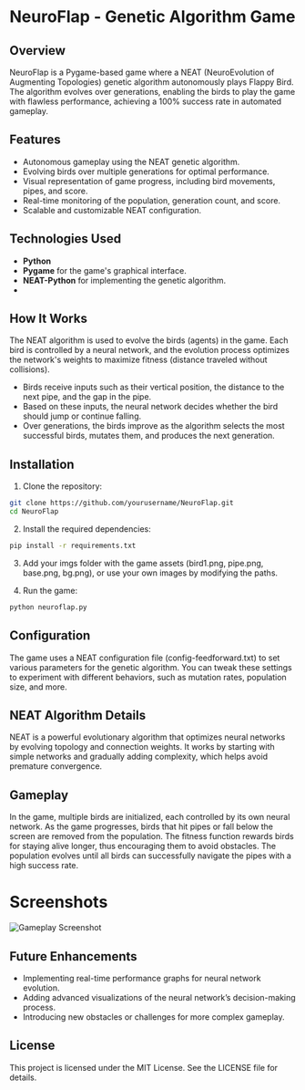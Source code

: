   # NeuroFlap - Genetic Algorithm Game
  
## Overview

NeuroFlap is a Pygame-based game where a NEAT (NeuroEvolution of Augmenting Topologies) genetic algorithm autonomously plays Flappy Bird. The algorithm evolves over generations, enabling the birds to play the game with flawless performance, achieving a 100% success rate in automated gameplay.

## Features

- Autonomous gameplay using the NEAT genetic algorithm.
- Evolving birds over multiple generations for optimal performance.
- Visual representation of game progress, including bird movements, pipes, and score.
- Real-time monitoring of the population, generation count, and score.
- Scalable and customizable NEAT configuration.

## Technologies Used

- **Python**
- **Pygame** for the game's graphical interface.
- **NEAT-Python** for implementing the genetic algorithm.
- 
## How It Works

The NEAT algorithm is used to evolve the birds (agents) in the game. Each bird is controlled by a neural network, and the evolution process optimizes the network's weights to maximize fitness (distance traveled without collisions).

- Birds receive inputs such as their vertical position, the distance to the next pipe, and the gap in the pipe.
- Based on these inputs, the neural network decides whether the bird should jump or continue falling.
- Over generations, the birds improve as the algorithm selects the most successful birds, mutates them, and produces the next generation.

## Installation
1. Clone the repository:
  ```Bash
  git clone https://github.com/yourusername/NeuroFlap.git
  cd NeuroFlap
  ```
2. Install the required dependencies:
  ```bash
  pip install -r requirements.txt
  ```
3. Add your imgs folder with the game assets (bird1.png, pipe.png, base.png, bg.png), or use your own images by modifying the paths.

4. Run the game:
```bash
python neuroflap.py
```
## Configuration
The game uses a NEAT configuration file (config-feedforward.txt) to set various parameters for the genetic algorithm. You can tweak these settings to experiment with different behaviors, such as mutation rates, population size, and more.

## NEAT Algorithm Details
NEAT is a powerful evolutionary algorithm that optimizes neural networks by evolving topology and connection weights. It works by starting with simple networks and gradually adding complexity, which helps avoid premature convergence.

## Gameplay
In the game, multiple birds are initialized, each controlled by its own neural network. As the game progresses, birds that hit pipes or fall below the screen are removed from the population. The fitness function rewards birds for staying alive longer, thus encouraging them to avoid obstacles. The population evolves until all birds can successfully navigate the pipes with a high success rate.

#   Screenshots

![Gameplay Screenshot](screenshots/screenshot1.png)

## Future Enhancements
- Implementing real-time performance graphs for neural network evolution.
- Adding advanced visualizations of the neural network’s decision-making process.
- Introducing new obstacles or challenges for more complex gameplay.

## License
This project is licensed under the MIT License. See the LICENSE file for details.
